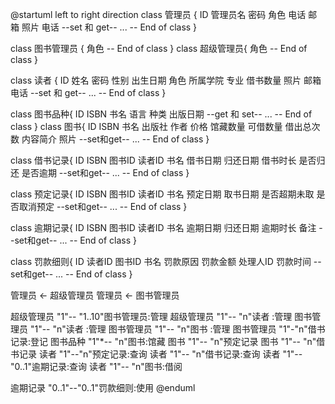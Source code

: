 @startuml
left to right direction
class 管理员 {
    ID
    管理员名
    密码
    角色
    电话
    邮箱
    照片
    电话
    --set 和 get--
    ...
    --
    End of class
}

class 图书管理员 {
    角色
    --
    End of class
}
class 超级管理员{
    角色
    --
    End of class
}

class 读者 {
    ID
    姓名
    密码
    性别
    出生日期
    角色
    所属学院
    专业
    借书数量
    照片
    邮箱
    电话
    --set 和 get--
    ...
    --
    End of class
}

class 图书品种{
    ID
    ISBN
    书名
    语言
    种类
    出版日期
    --get 和 set--
    ...
    --
    End of class
}
class 图书{
    ID
    ISBN
    书名
    出版社
    作者
    价格
    馆藏数量
    可借数量
    借出总次数
    内容简介
    照片
    --set和get--
    ...
    --
    End of class
}

class 借书记录{
    ID
    ISBN
    图书ID
    读者ID
    书名
    借书日期
    归还日期
    借书时长
    是否归还
    是否逾期
    --set和get--
    ...
    --
    End of class
}

class 预定记录{
    ID
    ISBN
    图书ID
    读者ID
    书名
    预定日期
    取书日期
    是否超期未取
    是否取消预定
    --set和get--
    ...
    --
    End of class
}

class 逾期记录{
    ID
    ISBN
    图书ID
    读者ID
    书名
    逾期日期
    归还日期
    逾期时长
    备注
    --set和get--
    ...
    --
    End of class
}

class 罚款细则{
    ID
    读者ID
    图书ID
    书名
    罚款原因
    罚款金额
    处理人ID
    罚款时间
    --set和get--
    ...
    --
    End of class
}


管理员 <- 超级管理员
管理员 <- 图书管理员

超级管理员 "1"-- "1..10"图书管理员:管理
超级管理员 "1"-- "n"读者 :管理
图书管理员 "1"-- "n"读者 :管理
图书管理员 "1"-- "n"图书 :管理
图书管理员 "1"-"n"借书记录:登记
图书品种 "1"*-- "n"图书:馆藏
图书 "1"--  "n"预定记录
图书 "1"-- "n"借书记录
读者 "1"--"n"预定记录:查询
读者 "1"-- "n"借书记录:查询
读者 "1"-- "0..1"逾期记录:查询
读者 "1"-- "n"图书:借阅

逾期记录 "0..1"--"0..1"罚款细则:使用
@enduml